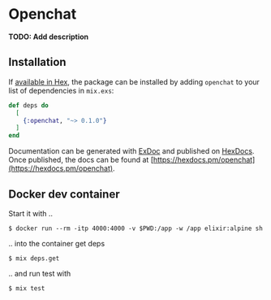 # Openchat

**TODO: Add description**

## Installation

If [available in Hex](https://hex.pm/docs/publish), the package can be installed
by adding `openchat` to your list of dependencies in `mix.exs`:

```elixir
def deps do
  [
    {:openchat, "~> 0.1.0"}
  ]
end
```

Documentation can be generated with [ExDoc](https://github.com/elixir-lang/ex_doc)
and published on [HexDocs](https://hexdocs.pm). Once published, the docs can
be found at [https://hexdocs.pm/openchat](https://hexdocs.pm/openchat).

## Docker dev container

Start it with ..
```
$ docker run --rm -itp 4000:4000 -v $PWD:/app -w /app elixir:alpine sh
```

.. into the container get deps
```
$ mix deps.get
```

.. and run test with
```
$ mix test
```
